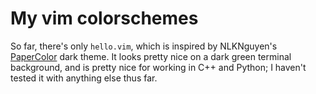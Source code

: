 # My vim colorschemes

So far, there's only `hello.vim`, which is inspired by NLKNguyen's [PaperColor](https://github.com/NLKNguyen/papercolor-theme) dark theme.
It looks pretty nice on a dark green terminal background, and is pretty nice for
working in C++ and Python; I haven't tested it with anything else thus far.
